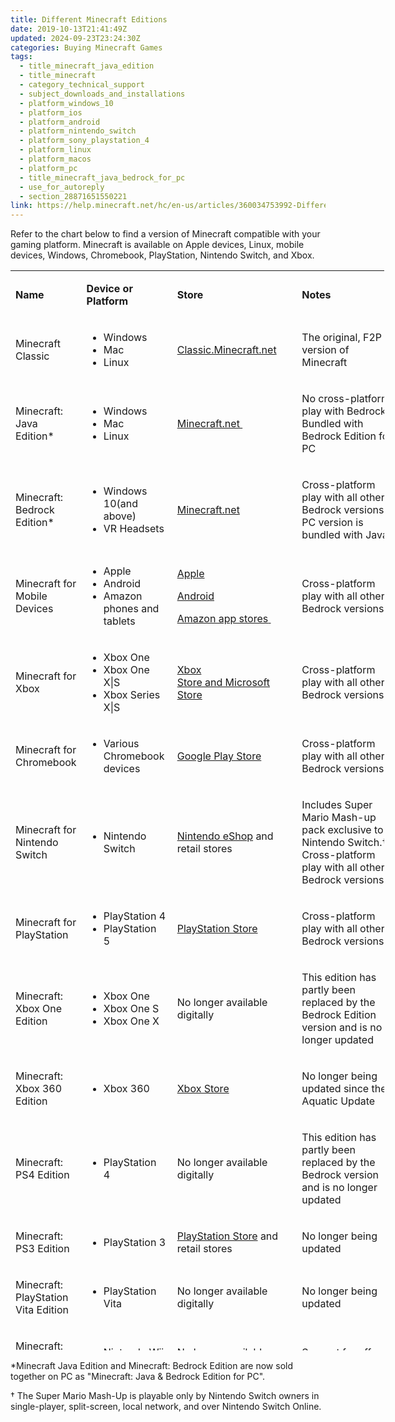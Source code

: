 ```yaml
---
title: Different Minecraft Editions
date: 2019-10-13T21:41:49Z
updated: 2024-09-23T23:24:30Z
categories: Buying Minecraft Games
tags:
  - title_minecraft_java_edition
  - title_minecraft
  - category_technical_support
  - subject_downloads_and_installations
  - platform_windows_10
  - platform_ios
  - platform_android
  - platform_nintendo_switch
  - platform_sony_playstation_4
  - platform_linux
  - platform_macos
  - platform_pc
  - title_minecraft_java_bedrock_for_pc
  - use_for_autoreply
  - section_28871651550221
link: https://help.minecraft.net/hc/en-us/articles/360034753992-Different-Minecraft-Editions
---
```


Refer to the chart below to find a version of Minecraft compatible with your gaming platform. Minecraft is available on Apple devices, Linux, mobile devices, Windows, Chromebook, PlayStation, Nintendo Switch, and Xbox.

<table style="height: 1728px; width: 598px;" data-border="1px" data-cellpadding="1px" data-tablestyle="MsoNormalTable" data-tablelook="1184" aria-rowcount="17">
<colgroup>
<col style="width: 25%" />
<col style="width: 25%" />
<col style="width: 25%" />
<col style="width: 25%" />
</colgroup>
<tbody>
<tr aria-rowindex="1">
<td class="wysiwyg-text-align-center" style="width: 20%" data-celllook="4369"><p><strong>Name</strong> </p></td>
<td class="wysiwyg-text-align-center" style="width: 30%" data-celllook="4369"><p><strong>Device or Platform</strong> </p></td>
<td class="wysiwyg-text-align-center" style="width: 30%" data-celllook="4369"><p><strong>Store</strong> </p></td>
<td class="wysiwyg-text-align-center" style="width: 20%" data-celllook="4369"><p><strong>Notes</strong> </p></td>
</tr>
<tr>
<td class="wysiwyg-text-align-center" style="width: 89.075px"><p>Minecraft Classic</p></td>
<td class="wysiwyg-text-align-left" style="width: 143.475px"><ul>
<li>Windows</li>
<li>Mac</li>
<li>Linux </li>
</ul></td>
<td class="wysiwyg-text-align-center" style="width: 173.212px"><p><a href="https://classic.minecraft.net/">Classic.Minecraft.net</a></p></td>
<td class="wysiwyg-text-align-left" style="width: 148.238px"><p>The original, F2P version of Minecraft</p></td>
</tr>
<tr aria-rowindex="2">
<td class="wysiwyg-text-align-center" style="width: 89.075px" data-celllook="4369"><p>Minecraft: Java Edition* </p></td>
<td class="wysiwyg-text-align-left" style="width: 143.475px" data-celllook="4369"><ul>
<li>Windows</li>
<li>Mac</li>
<li>Linux </li>
</ul></td>
<td class="wysiwyg-text-align-center" style="width: 173.212px" data-celllook="4369"><p><a href="https://www.minecraft.net/en-us/store/minecraft-deluxe-collection-pc">Minecraft.net </a></p></td>
<td class="wysiwyg-text-align-left" style="width: 148.238px" data-celllook="4369"><p>No cross-platform play with Bedrock. Bundled with Bedrock Edition for PC</p></td>
</tr>
<tr aria-rowindex="3">
<td class="wysiwyg-text-align-center" style="width: 89.075px" data-celllook="4369"><p>Minecraft: Bedrock Edition*  </p></td>
<td class="wysiwyg-text-align-left" style="width: 143.475px" data-celllook="4369"><ul>
<li>Windows 10(and above) </li>
<li>VR Headsets </li>
</ul></td>
<td class="wysiwyg-text-align-center" style="width: 173.212px" data-celllook="4369"><p><a href="https://www.minecraft.net/en-us/store/minecraft-deluxe-collection-pc">Minecraft.net</a></p></td>
<td class="wysiwyg-text-align-left" style="width: 148.238px" data-celllook="4369"><p>Cross-platform play with all other Bedrock versions. PC version is bundled with Java</p></td>
</tr>
<tr aria-rowindex="4">
<td class="wysiwyg-text-align-center" style="width: 89.075px" data-celllook="4369"><p>Minecraft for Mobile Devices  </p></td>
<td class="wysiwyg-text-align-left" style="width: 143.475px" data-celllook="4369"><ul>
<li>Apple</li>
<li>Android</li>
<li>Amazon phones and tablets </li>
</ul></td>
<td class="wysiwyg-text-align-center" style="width: 173.212px" data-celllook="4369"><p><a href="https://apps.apple.com/us/app/minecraft/id479516143">Apple</a></p>
<p><a href="https://play.google.com/store/apps/details?id=com.mojang.minecraftpe&amp;utm_source=mcnet&amp;pli=1">Android</a></p>
<p><a href="https://www.amazon.com/Mojang-Minecraft-Pocket-Edition/dp/B00992CF6W">Amazon app stores</a><a href="https://www.amazon.com/Mojang-Minecraft-Pocket-Edition/dp/B00992CF6W"> </a></p></td>
<td class="wysiwyg-text-align-left" style="width: 148.238px" data-celllook="4369"><p>Cross-platform play with all other Bedrock versions </p></td>
</tr>
<tr aria-rowindex="5">
<td class="wysiwyg-text-align-center" style="width: 89.075px" data-celllook="4369"><p>Minecraft for Xbox </p></td>
<td class="wysiwyg-text-align-left" style="width: 143.475px" data-celllook="4369"><ul>
<li>Xbox One</li>
<li>Xbox One X|S </li>
<li>Xbox Series X|S </li>
</ul></td>
<td class="wysiwyg-text-align-center" style="width: 173.212px" data-celllook="4369"><p><a href="https://www.xbox.com/en-US/games/store/minecraft/9MVXMVT8ZKWC">Xbox Store and Microsoft Store</a></p></td>
<td class="wysiwyg-text-align-left" style="width: 148.238px" data-celllook="4369"><p>Cross-platform play with all other Bedrock versions </p></td>
</tr>
<tr>
<td style="width: 89.075px"><p>Minecraft for Chromebook</p></td>
<td class="wysiwyg-text-align-left" style="width: 143.475px"><ul>
<li>Various Chromebook devices</li>
</ul></td>
<td style="width: 173.212px"><p><a href="https://play.google.com/store/apps/details?id=com.mojang.minecraftpe">Google Play Store</a></p></td>
<td class="wysiwyg-text-align-left" style="width: 148.238px"><p>Cross-platform play with all other Bedrock versions </p></td>
</tr>
<tr aria-rowindex="6">
<td class="wysiwyg-text-align-center" style="width: 89.075px" data-celllook="4369"><p>Minecraft for Nintendo Switch  </p></td>
<td class="wysiwyg-text-align-left" style="width: 143.475px" data-celllook="4369"><ul>
<li>Nintendo Switch </li>
</ul></td>
<td class="wysiwyg-text-align-center" style="width: 173.212px" data-celllook="4369"><p><a href="https://www.nintendo.com/us/store/products/minecraft-106679/">Nintendo eShop</a> and retail stores </p></td>
<td class="wysiwyg-text-align-left" style="width: 148.238px" data-celllook="4369"><p>Includes Super Mario Mash-up pack exclusive to Nintendo Switch.† Cross-platform play with all other Bedrock versions </p></td>
</tr>
<tr aria-rowindex="7">
<td class="wysiwyg-text-align-center" style="width: 89.075px" data-celllook="4369"><p>Minecraft for PlayStation </p></td>
<td class="wysiwyg-text-align-left" style="width: 143.475px" data-celllook="4369"><ul>
<li>PlayStation 4</li>
<li>PlayStation 5 </li>
</ul></td>
<td class="wysiwyg-text-align-center" style="width: 173.212px" data-celllook="4369"><p><a href="https://www.playstation.com/en-us/games/minecraft/">PlayStation Store</a></p></td>
<td class="wysiwyg-text-align-left" style="width: 148.238px" data-celllook="4369"><p>Cross-platform play with all other Bedrock versions </p></td>
</tr>
<tr aria-rowindex="8">
<td class="wysiwyg-text-align-center" style="width: 89.075px" data-celllook="4369"><p>Minecraft: Xbox One Edition </p></td>
<td class="wysiwyg-text-align-left" style="width: 143.475px" data-celllook="4369"><ul>
<li>Xbox One</li>
<li>Xbox One S</li>
<li> Xbox One X </li>
</ul></td>
<td class="wysiwyg-text-align-center" style="width: 173.212px" data-celllook="4369"><p>No longer available digitally</p></td>
<td class="wysiwyg-text-align-left" style="width: 148.238px" data-celllook="4369"><p>This edition has partly been replaced by the Bedrock Edition version and is no longer updated </p></td>
</tr>
<tr aria-rowindex="9">
<td class="wysiwyg-text-align-center" style="width: 89.075px" data-celllook="4369"><p>Minecraft: Xbox 360 Edition </p></td>
<td class="wysiwyg-text-align-left" style="width: 143.475px" data-celllook="4369"><ul>
<li>Xbox 360 </li>
</ul></td>
<td class="wysiwyg-text-align-center" style="width: 173.212px" data-celllook="4369"><p><a href="https://www.minecraft.net/en-us/store/minecraft-xbox-360">Xbox Store</a> </p></td>
<td class="wysiwyg-text-align-left" style="width: 148.238px" data-celllook="4369"><p>No longer being updated since the Aquatic Update </p></td>
</tr>
<tr aria-rowindex="10">
<td class="wysiwyg-text-align-center" style="width: 89.075px" data-celllook="4369"><p>Minecraft: PS4 Edition </p></td>
<td class="wysiwyg-text-align-left" style="width: 143.475px" data-celllook="4369"><ul>
<li>PlayStation 4 </li>
</ul></td>
<td class="wysiwyg-text-align-center" style="width: 173.212px" data-celllook="4369"><p>No longer available digitally</p></td>
<td class="wysiwyg-text-align-left" style="width: 148.238px" data-celllook="4369"><p>This edition has partly been replaced by the Bedrock version and is no longer updated </p></td>
</tr>
<tr aria-rowindex="11">
<td class="wysiwyg-text-align-center" style="width: 89.075px" data-celllook="4369"><p>Minecraft: PS3 Edition </p></td>
<td class="wysiwyg-text-align-left" style="width: 143.475px" data-celllook="4369"><ul>
<li>PlayStation 3</li>
</ul></td>
<td class="wysiwyg-text-align-center" style="width: 173.212px" data-celllook="4369"><p><a href="https://www.minecraft.net/en-us/store/minecraft-ps3">PlayStation Store</a> and retail stores </p></td>
<td class="wysiwyg-text-align-left" style="width: 148.238px" data-celllook="4369"><p>No longer being updated </p></td>
</tr>
<tr aria-rowindex="12">
<td class="wysiwyg-text-align-center" style="width: 89.075px" data-celllook="4369"><p>Minecraft: PlayStation Vita Edition </p></td>
<td class="wysiwyg-text-align-left" style="width: 143.475px" data-celllook="4369"><ul>
<li>PlayStation Vita </li>
</ul></td>
<td class="wysiwyg-text-align-center" style="width: 173.212px" data-celllook="4369"><p>No longer available digitally</p></td>
<td class="wysiwyg-text-align-left" style="width: 148.238px" data-celllook="4369"><p>No longer being updated </p></td>
</tr>
<tr aria-rowindex="13">
<td class="wysiwyg-text-align-center" style="width: 89.075px" data-celllook="4369"><p>Minecraft: Wii U Edition </p></td>
<td class="wysiwyg-text-align-left" style="width: 143.475px" data-celllook="4369"><ul>
<li>Nintendo Wii U </li>
</ul></td>
<td class="wysiwyg-text-align-center" style="width: 173.212px" data-celllook="4369"><p>No longer available digitally </p></td>
<td class="wysiwyg-text-align-left" style="width: 148.238px" data-celllook="4369"><p>Support for off-screen play </p></td>
</tr>
<tr aria-rowindex="14">
<td class="wysiwyg-text-align-center" style="width: 89.075px" data-celllook="4369"><p>Minecraft: New Nintendo 3DS Edition </p></td>
<td class="wysiwyg-text-align-left" style="width: 143.475px" data-celllook="4369"><ul>
<li>New Nintendo 3DS </li>
</ul></td>
<td class="wysiwyg-text-align-center" style="width: 173.212px" data-celllook="4369"><p>No longer available digitally</p></td>
<td class="wysiwyg-text-align-left" style="width: 148.238px" data-celllook="4369"><p> </p></td>
</tr>
<tr aria-rowindex="15">
<td class="wysiwyg-text-align-center" style="width: 89.075px" data-celllook="4369"><p>Minecraft: China Version </p></td>
<td class="wysiwyg-text-align-left" style="width: 143.475px" data-celllook="4369"><ul>
<li>Windows</li>
<li> Android devices</li>
<li> Apple devices </li>
</ul></td>
<td class="wysiwyg-text-align-center" style="width: 173.212px" data-celllook="4369"><p><a href="https://mc.163.com/">mc.163.com</a></p></td>
<td class="wysiwyg-text-align-left" style="width: 148.238px" data-celllook="4369"><p>Available only in China </p></td>
</tr>
<tr aria-rowindex="16">
<td class="wysiwyg-text-align-center" style="width: 89.075px" data-celllook="4369"><p>Minecraft Education </p></td>
<td class="wysiwyg-text-align-left" style="width: 143.475px" data-celllook="4369"><ul>
<li>Windows</li>
<li>iPad</li>
<li>Mac</li>
<li> Chromebook </li>
</ul></td>
<td class="wysiwyg-text-align-center" style="width: 173.212px" data-celllook="4369"><p><a href="https://education.minecraft.net/en-us/get-started/download">Education.minecraft.net</a> </p></td>
<td class="wysiwyg-text-align-left" style="width: 148.238px" data-celllook="4369"><p>Developed for schools, camps and clubs, with features to create and deliver lessons for all subjects </p></td>
</tr>
<tr aria-rowindex="17">
<td class="wysiwyg-text-align-center" style="width: 89.075px" data-celllook="4369"><p>Minecraft: PI Edition </p></td>
<td class="wysiwyg-text-align-left" style="width: 143.475px" data-celllook="4369"><ul>
<li>Raspberry PI </li>
</ul></td>
<td class="wysiwyg-text-align-center" style="width: 173.212px" data-celllook="4369"><p><a href="https://www.minecraft.net/en-us/edition/pi">Pi.minecraft.net</a> </p></td>
<td class="wysiwyg-text-align-left" style="width: 148.238px" data-celllook="4369"><p>Designed for teaching and tinkering </p></td>
</tr>
</tbody>
</table>

\*Minecraft Java Edition and Minecraft: Bedrock Edition are now sold together on PC as "Minecraft: Java & Bedrock Edition for PC".

† The Super Mario Mash-Up is playable only by Nintendo Switch owners in single-player, split-screen, local network, and over Nintendo Switch Online.
